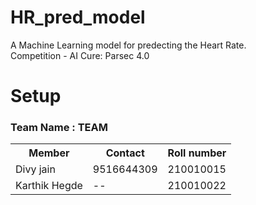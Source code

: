 # HR_pred_model 
A Machine Learning model for predecting the Heart Rate. \
Competition - AI Cure: Parsec 4.0


# Setup

### Team Name : TEAM

<table>
  <tr>
    <th>Member</th>
    <th>Contact</th>
    <th>Roll number</th>
  </tr>
  
  <tr>
    <td>Divy jain</td>
    <td>9516644309</td>
    <td>210010015</td>
  </tr>
  
  <tr>
    <td>Karthik Hegde</td>
    <td>--</td>
    <td>210010022</td>
  </tr>
</table>


